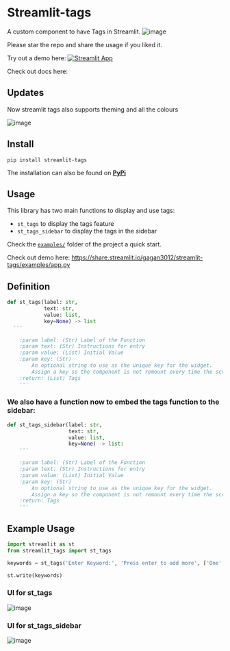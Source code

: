 # Streamlit-tags

A custom component to have Tags in Streamlit.
![image](https://github.com/gagan3012/streamlit-tags/blob/master/img/streamlit-app-2021-03-14-03-03-7.gif)

Please star the repo and share the usage if you liked it. 

Try out a demo here: [![Streamlit App](https://static.streamlit.io/badges/streamlit_badge_black_white.svg)](https://share.streamlit.io/gagan3012/streamlit-tags/examples/app.py)

Check out docs here: 

## Updates

Now streamlit tags also supports theming and all the colours 

![image](https://user-images.githubusercontent.com/49101362/113494082-df554700-94ed-11eb-8c0a-bbbec64ee4c2.png)


## Install

```
pip install streamlit-tags
```

The installation can also be found on [**PyPi**](https://pypi.org/project/streamlit-tags/) 

## Usage

This library has two main functions to display and use tags:

- `st_tags` to display the tags feature
- `st_tags_sidebar` to display the tags in the sidebar

Check the [`examples/`](https://github.com/gagan3012/streamlit-tags/tree/master/examples) folder of the project a quick start.

Check out demo here: https://share.streamlit.io/gagan3012/streamlit-tags/examples/app.py

## Definition

```python
def st_tags(label: str,
            text: str,
            value: list,
            key=None) -> list
  '''

    :param label: (Str) Label of the Function
    :param text: (Str) Instructions for entry
    :param value: (List) Initial Value
    :param key: (Str)
        An optional string to use as the unique key for the widget.
        Assign a key so the component is not remount every time the script is rerun.
    :return: (List) Tags
    '''
```

### We also have a function now to embed the tags function to the sidebar:

```python 
def st_tags_sidebar(label: str,
                    text: str,
                    value: list,
                    key=None) -> list:
    '''

    :param label: (Str) Label of the Function
    :param text: (Str) Instructions for entry
    :param value: (List) Initial Value
    :param key: (Str)
        An optional string to use as the unique key for the widget.
        Assign a key so the component is not remount every time the script is rerun.
    :return: Tags
    '''
```

## Example Usage

```python 
import streamlit as st
from streamlit_tags import st_tags

keywords = st_tags('Enter Keyword:', 'Press enter to add more', ['One', 'Two', 'Three'])

st.write(keywords)
```
### UI for st_tags
![image](https://user-images.githubusercontent.com/49101362/111052896-56a83580-8470-11eb-9d70-6196757d9f85.png)


### UI for st_tags_sidebar
![image](https://user-images.githubusercontent.com/49101362/111333712-fab5fa80-8683-11eb-95a1-311205ea9605.png)

